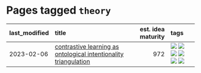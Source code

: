 # Pages tagged `theory`

|last_modified|title|est. idea maturity|tags
|:---|:---|---:|:---|
|2023-02-06|[contrastive learning as ontological intentionality triangulation](../contrastive_learning_as_ontological_intentionality_triangulation.md)|972|[![](https://img.shields.io/badge/tag-meta-c92725)](../tags/meta.md) [![](https://img.shields.io/badge/tag-philosophy-50c04b)](../tags/philosophy.md) [![](https://img.shields.io/badge/tag-semiotics-6819c6)](../tags/semiotics.md) [![](https://img.shields.io/badge/tag-synesthesia-11772b)](../tags/synesthesia.md) [![](https://img.shields.io/badge/tag-theory-5fba1d)](../tags/theory.md) [![](https://img.shields.io/badge/tag-wip-48fb29)](../tags/wip.md)|